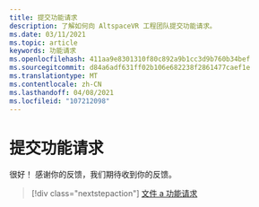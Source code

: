```yaml
---
title: 提交功能请求
description: 了解如何向 AltspaceVR 工程团队提交功能请求。
ms.date: 03/11/2021
ms.topic: article
keywords: 功能请求
ms.openlocfilehash: 411aa9e8301310f80c892a9b1cc3d9b760b34bef
ms.sourcegitcommit: d84a6adf631ff02b106e682238f2861477caef1e
ms.translationtype: MT
ms.contentlocale: zh-CN
ms.lasthandoff: 04/08/2021
ms.locfileid: "107212098"
---
```

# <a name="submitting-feature-requests"></a>提交功能请求

很好！ 感谢你的反馈，我们期待收到你的反馈。

> [!div class="nextstepaction"] 
> [文件 a 功能请求](https://help.altvr.com/hc/en-us/requests/new?ticket_form_id=360001742213)
